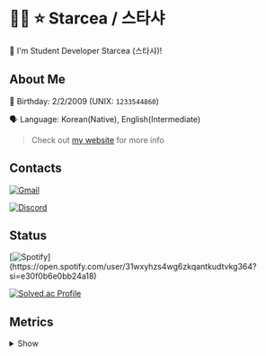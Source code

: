 # 🏳️‍⚧️ ⭐ Starcea / 스타샤
:wave: I'm Student Developer Starcea (스타샤)!

## About Me
:birthday: Birthday: 2/2/2009 (UNIX: `1233544860`)

🗣️ Language: Korean(Native), English(Intermediate)

> Check out [my website](https://starcea.vercel.app) for more info

## Contacts
[![Gmail](https://img.shields.io/badge/stardev.uwu@gmail.com-D14836?style=flat-square&logo=gmail&logoColor=white)](mailto:stardev.uwu@gmail.com)

[![Discord](https://discord-profile-starcea.paring.moe/discord/798690702635827200)](https://discord.gg/APKV8NF8Wd)

## Status
[![Spotify](https://discord-profile-starcea.paring.moe/spotify/798690702635827200?)](https://open.spotify.com/user/31wxyhzs4wg6zkqantkudtvkg364?si=e30f0b6e0bb24a18)

[![Solved.ac Profile](http://mazassumnida.wtf/api/v2/generate_badge?boj=starcea)](https://solved.ac/profile/starcea)

## Metrics
<details><summary>Show</summary>

[![Metrics](/github-metrics.svg)](https://github.com/lowlighter/metrics)

</details>
